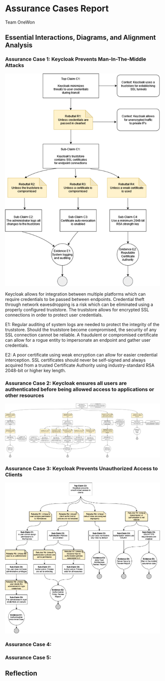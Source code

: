 # Assurance Cases Report
Team OneWon
## Essential Interactions, Diagrams, and Alignment Analysis

### Assurance Case 1: Keycloak Prevents Man-In-The-Middle Attacks

![Keycloak Assurance Case 1 Diagram]( ./Diagrams/jk_assurance_case1.png "Keycloak Assurance Case 1 Diagram")

Keycloak allows for integration between multiple platforms which can require credentials to be passed between endpoints.  Credential theft through network eavesdropping is a risk which can be eliminated using a properly configured truststore.  The truststore allows for encrypted SSL connections in order to protect user credentials.

E1:  Regular auditing of system logs are needed to protect the integrity of the truststore.  Should the truststore become compromised, the security of any SSL connection cannot be reliable.  A fraudulent or compromised certificate can allow for a rogue entity to impersonate an endpoint and gather user credentials.

E2:  A poor certificate using weak encryption can allow for easier credential interception.  SSL certificates should never be self-signed and always acquired from a trusted Certificate Authority using industry-standard RSA 2048-bit or higher key length.

### Assurance Case 2:  Keycloak ensures all users are authenticated before being allowed access to applications or other resources

![Keycloak Assurance Case 2 Diagram]( ./Diagrams/cs_assurance_claim.png "Keycloak Assurance Case 2 Diagram")

### Assurance Case 3: Keycloak Prevents Unauthorized Access to Clients

![Keycloak Assurance Case 3 Diagram]( ./Diagrams/AssuranceCase3.png "Keycloak Assurance Case 3 Diagram")

### Assurance Case 4:

### Assurance Case 5:


## Reflection
